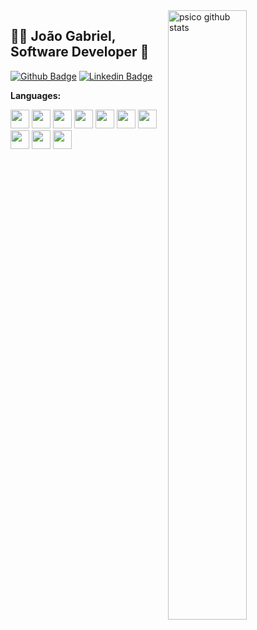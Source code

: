 <a href="https://github.com/psico">
    <img width="50%" align="right" width="50%" alt="psico github stats" src="https://github-readme-stats.vercel.app/api?username=psico&show_icons=false&hide_border=false"/>
</a>

## :man_technologist: João Gabriel, Software Developer 🚀

[![Github Badge](https://img.shields.io/badge/-Github-000?style=flat-square&logo=Github&logoColor=white&link=)](https://github.com/psico)
[![Linkedin Badge](https://img.shields.io/badge/-LinkedIn-blue?style=flat-square&logo=Linkedin&logoColor=white&link=https://www.linkedin.com/in/jo%C3%A3o-gabriel-dos-santos-rodrigues-34378323/?locale=en_US)](https://www.linkedin.com/in/jo%C3%A3o-gabriel-dos-santos-rodrigues-34378323/?locale=en_US)

<!--
**Personal Infos:**

- 💼 Senior Systems Analyst at **Banco do Brasil**
- :computer: Knowledge: JavaScript, React, Java, Sprint Boot, PHP, Docker, SQL, MongoDB and others.
-->



**Languages:**  

<code><img height="30" src="https://www.vectorlogo.zone/logos/javascript/javascript-vertical.svg"></code>
<code><img height="30" src="https://www.vectorlogo.zone/logos/reactjs/reactjs-icon.svg"></code>
<code><img height="30" src="https://www.vectorlogo.zone/logos/java/java-icon.svg"></code>
<code><img height="30" src="https://www.vectorlogo.zone/logos/springio/springio-icon.svg"></code>
<code><img height="30" src="https://www.vectorlogo.zone/logos/php/php-icon.svg"></code>
<code><img height="30" src="https://www.vectorlogo.zone/logos/angular/angular-icon.svg"></code>
<code><img height="30" src="https://www.vectorlogo.zone/logos/git-scm/git-scm-icon.svg"></code>
<code><img height="30" src="https://www.vectorlogo.zone/logos/nodejs/nodejs-icon.svg"></code>
<code><img height="30" src="https://www.vectorlogo.zone/logos/mongodb/mongodb-icon.svg"></code>
<code><img height="30" src="https://www.vectorlogo.zone/logos/postgresql/postgresql-vertical.svg"></code>

<!-- 
**DevOps ❤️:**  

<code><img height="30" src="https://raw.githubusercontent.com/github/explore/80688e429a7d4ef2fca1e82350fe8e3517d3494d/topics/linux/linux.png"></code>
<code><img height="30" src="https://raw.githubusercontent.com/github/explore/80688e429a7d4ef2fca1e82350fe8e3517d3494d/topics/docker/docker.png"></code>
<code><img height="30" src="https://raw.githubusercontent.com/github/explore/80688e429a7d4ef2fca1e82350fe8e3517d3494d/topics/kubernetes/kubernetes.png"></code>
<code><img height="30" src="https://www.vectorlogo.zone/logos/openshift/openshift-icon.svg"></code>
-->

</p>

  


